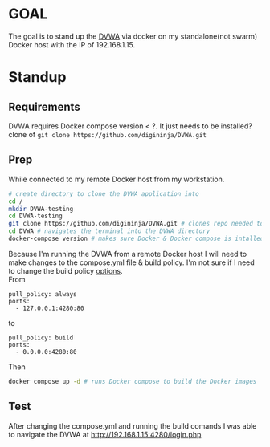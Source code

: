 # GOAL
The goal is to stand up the [DVWA](https://github.com/digininja/DVWA) via docker on my standalone(not swarm) Docker host with the IP of 192.168.1.15.  

# Standup
## Requirements
DVWA requires Docker compose version < ?. It just needs to be installed?  
clone of `git clone https://github.com/digininja/DVWA.git`  

## Prep

While connected to my remote Docker host from my workstation.
```Bash
# create directory to clone the DVWA application into
cd /
mkdir DVWA-testing
cd DVWA-testing
git clone https://github.com/digininja/DVWA.git # clones repo needed to build Docker images
cd DVWA # navigates the terminal into the DVWA directory
docker-compose version # makes sure Docker & Docker compose is intalled
```
Because I'm running the DVWA from a remote Docker host I will need to make changes to the compose.yml file & build policy.
I'm not sure if I need to change the build policy [options](https://github.com/compose-spec/compose-spec/blob/main/05-services.md#pull_policy).  
From
```YML
pull_policy: always
ports:
  - 127.0.0.1:4280:80
```
to
```YML
pull_policy: build
ports:
  - 0.0.0.0:4280:80
```
Then 
```Bash
docker compose up -d # runs Docker compose to build the Docker images
```
## Test
After changing the compose.yml and running the build comands I was able to navigate the DVWA at http://192.168.1.15:4280/login.php  


